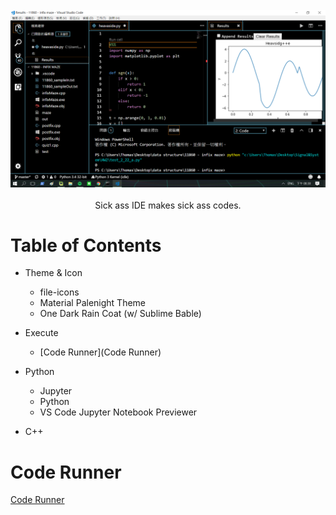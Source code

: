 <br/>
<div align="center">
  <img src="https://github.com/thomas861205/vscode-settings/blob/master/cover.png">
</div>
<br/>
<div align="center"> Sick ass IDE makes sick ass codes. </div>

# Table of Contents

- Theme & Icon
  - file-icons
  - Material Palenight Theme
  - One Dark Rain Coat (w/ Sublime Bable)
  
- Execute
  - [Code Runner](Code Runner)
  
- Python
  - Jupyter
  - Python
  - VS Code Jupyter Notebook Previewer
  
- C++

# Code Runner

[Code Runner](https://marketplace.visualstudio.com/items?itemName=formulahendry.code-runner)
